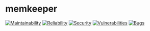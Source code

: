 # memkeeper
[![Maintainability](https://sonarcloud.io/api/project_badges/measure?project=mmokeev_memkeeper&metric=sqale_rating)](https://sonarcloud.io/dashboard?id=mmokeev_memkeeper)
[![Reliability](https://sonarcloud.io/api/project_badges/measure?project=mmokeev_memkeeper&metric=reliability_rating)](https://sonarcloud.io/dashboard?id=mmokeev_memkeeper)
[![Security](https://sonarcloud.io/api/project_badges/measure?project=mmokeev_memkeeper&metric=security_rating)](https://sonarcloud.io/dashboard?id=mmokeev_memkeeper)
[![Vulnerabilities](https://sonarcloud.io/api/project_badges/measure?project=mmokeev_memkeeper&metric=vulnerabilities)](https://sonarcloud.io/dashboard?id=mmokeev_memkeeper)
[![Bugs](https://sonarcloud.io/api/project_badges/measure?project=mmokeev_memkeeper&metric=bugs)](https://sonarcloud.io/dashboard?id=mmokeev_memkeeper)

